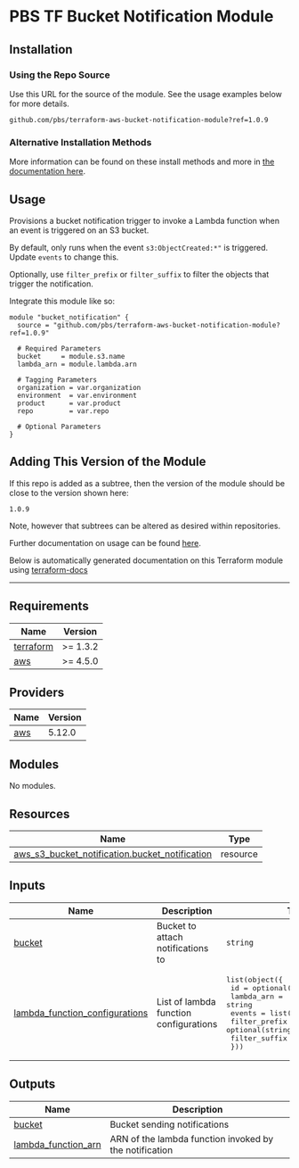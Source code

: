 # PBS TF Bucket Notification Module

## Installation

### Using the Repo Source

Use this URL for the source of the module. See the usage examples below for more details.

```hcl
github.com/pbs/terraform-aws-bucket-notification-module?ref=1.0.9
```

### Alternative Installation Methods

More information can be found on these install methods and more in [the documentation here](./docs/general/install).

## Usage

Provisions a bucket notification trigger to invoke a Lambda function when an event is triggered on an S3 bucket.

By default, only runs when the event `s3:ObjectCreated:*"` is triggered. Update `events` to change this.

Optionally, use `filter_prefix` or `filter_suffix` to filter the objects that trigger the notification.

Integrate this module like so:

```hcl
module "bucket_notification" {
  source = "github.com/pbs/terraform-aws-bucket-notification-module?ref=1.0.9"

  # Required Parameters
  bucket     = module.s3.name
  lambda_arn = module.lambda.arn

  # Tagging Parameters
  organization = var.organization
  environment  = var.environment
  product      = var.product
  repo         = var.repo

  # Optional Parameters
}
```

## Adding This Version of the Module

If this repo is added as a subtree, then the version of the module should be close to the version shown here:

`1.0.9`

Note, however that subtrees can be altered as desired within repositories.

Further documentation on usage can be found [here](./docs).

Below is automatically generated documentation on this Terraform module using [terraform-docs][terraform-docs]

---

[terraform-docs]: https://github.com/terraform-docs/terraform-docs

## Requirements

| Name | Version |
|------|---------|
| <a name="requirement_terraform"></a> [terraform](#requirement\_terraform) | >= 1.3.2 |
| <a name="requirement_aws"></a> [aws](#requirement\_aws) | >= 4.5.0 |

## Providers

| Name | Version |
|------|---------|
| <a name="provider_aws"></a> [aws](#provider\_aws) | 5.12.0 |

## Modules

No modules.

## Resources

| Name | Type |
|------|------|
| [aws_s3_bucket_notification.bucket_notification](https://registry.terraform.io/providers/hashicorp/aws/latest/docs/resources/s3_bucket_notification) | resource |

## Inputs

| Name | Description | Type | Default | Required |
|------|-------------|------|---------|:--------:|
| <a name="input_bucket"></a> [bucket](#input\_bucket) | Bucket to attach notifications to | `string` | n/a | yes |
| <a name="input_lambda_function_configurations"></a> [lambda\_function\_configurations](#input\_lambda\_function\_configurations) | List of lambda function configurations | <pre>list(object({<br>    id            = optional(string)<br>    lambda_arn    = string<br>    events        = list(string)<br>    filter_prefix = optional(string)<br>    filter_suffix = optional(string)<br>  }))</pre> | n/a | yes |

## Outputs

| Name | Description |
|------|-------------|
| <a name="output_bucket"></a> [bucket](#output\_bucket) | Bucket sending notifications |
| <a name="output_lambda_function_arn"></a> [lambda\_function\_arn](#output\_lambda\_function\_arn) | ARN of the lambda function invoked by the notification |
